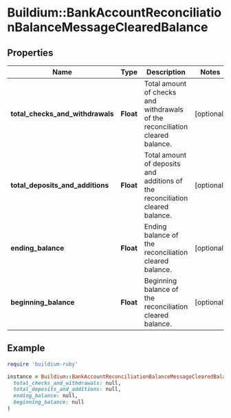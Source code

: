 # Buildium::BankAccountReconciliationBalanceMessageClearedBalance

## Properties

| Name | Type | Description | Notes |
| ---- | ---- | ----------- | ----- |
| **total_checks_and_withdrawals** | **Float** | Total amount of checks and withdrawals of the reconciliation cleared balance. | [optional] |
| **total_deposits_and_additions** | **Float** | Total amount of deposits and additions of the reconciliation cleared balance. | [optional] |
| **ending_balance** | **Float** | Ending balance of the reconciliation cleared balance. | [optional] |
| **beginning_balance** | **Float** | Beginning balance of the reconciliation cleared balance. | [optional] |

## Example

```ruby
require 'buildium-ruby'

instance = Buildium::BankAccountReconciliationBalanceMessageClearedBalance.new(
  total_checks_and_withdrawals: null,
  total_deposits_and_additions: null,
  ending_balance: null,
  beginning_balance: null
)
```

